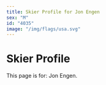 ```yaml
---
title: Skier Profile for Jon Engen
sex: "M"
id: "4035"
image: "/img/flags/usa.svg" 
---
```


# Skier Profile

This page is for: Jon Engen.
    